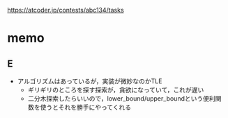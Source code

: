 https://atcoder.jp/contests/abc134/tasks

# memo

## E
- アルゴリズムはあっているが，実装が微妙なのかTLE
   - ギリギリのところを探す探索が，貪欲になっていて，これが遅い
   - 二分木探索したらいいので，lower_bound/upper_boundという便利関数を使うとそれを勝手にやってくれる
